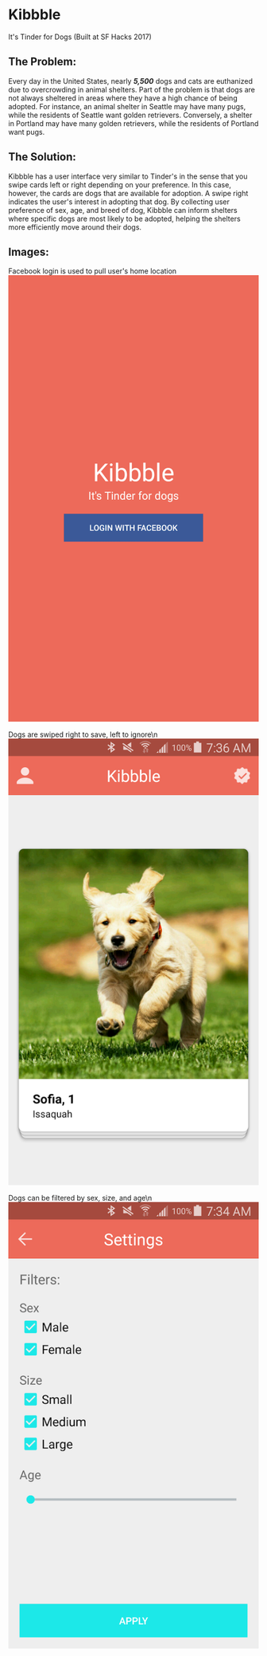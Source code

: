 # Kibbble
It's Tinder for Dogs
(Built at SF Hacks 2017)

## The Problem:
Every day in the United States, nearly **_5,500_** dogs and cats are euthanized due to overcrowding in animal shelters.  Part of the problem is that dogs are not always sheltered in areas where they have a high chance of being adopted.  For instance, an animal shelter in Seattle may have many pugs, while the residents of Seattle want golden retrievers. Conversely, a shelter in Portland may have many golden retrievers, while the residents of Portland want pugs.

## The Solution:
Kibbble has a user interface very similar to Tinder's in the sense that you swipe cards left or right depending on your preference.  In this case, however, the cards are dogs that are available for adoption.  A swipe right indicates the user's interest in adopting that dog.  By collecting user preference of sex, age, and breed of dog, Kibbble can inform shelters where specific dogs are most likely to be adopted, helping the shelters more efficiently move around their dogs.

## Images:
Facebook login is used to pull user's home location
![Kibbble Login](/images/Kibbble_Login.png)

Dogs are swiped right to save, left to ignore\n
![Kibbble Main Page](/images/Kibbble_Puppy.png)

Dogs can be filtered by sex, size, and age\n
![Kibbble Filters](/images/Kibbble_Filters.png)
